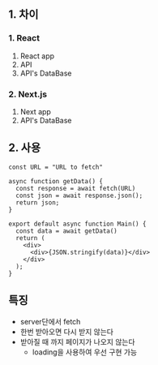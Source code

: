 ## 1. 차이
### 1. React
1. React app
2. API
3. API's DataBase

### 2. Next.js
1. Next app
2. API's DataBase

## 2.  사용
```tsx
const URL = "URL to fetch"
  
async function getData() {
  const response = await fetch(URL)
  const json = await response.json();
  return json;
}
  
export default async function Main() {
  const data = await getData()
  return (
    <div>
      <div>{JSON.stringify(data)}</div>
    </div>
  );
}
```

## 특징
- server단에서 fetch
- 한번 받아오면 다시 받지 않는다
- 받아질 때 까지 페이지가 나오지 않는다
	- loading을 사용하여 우선 구현 가능